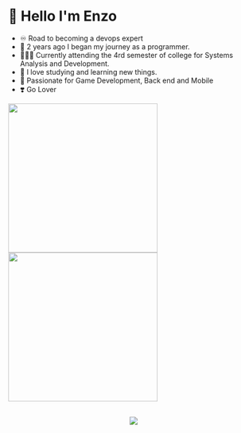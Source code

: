 # 🤗 Hello I'm Enzo
- ♾️ Road to becoming a devops expert
- 🤠 2 years ago I began my journey as a programmer.
- 🧑🏼‍💻 Currently attending the 4rd semester of college for Systems Analysis and Development.
- 🤯 I love studying and learning new things.
- 🤩 Passionate for Game Development, Back end and Mobile
- ❣️ Go Lover
<div>
  <a href="https://github.com/YlanzeY">
  <img  height="300rem" src="https://github-readme-stats.vercel.app/api?username=YlanzinhoY&show_icons=true&theme=radical&include_all_commits=true&count_private=true"/>
  <img  height="300rem" src="https://github-readme-stats.vercel.app/api/top-langs/?username=YlanzinhoY&langs_count=6&theme=radical"/>
</div>
<div><br>
  
<p align="center">
  <a href="https://skillicons.dev">
    <img src="https://skillicons.dev/icons?i=go,docker,kubernetes,terraform,grafana"/>
  </a>
</p>
